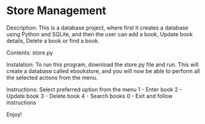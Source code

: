 # Store Management

Description:
This is a database project, where first it creates a database using Python and SQLite, and then the user can add a book, Update book details, Delete a book or find a book.  

Contents:
store.py

Instalation:
To run this program, download the store.py file and run. This will create a database called ebookstore, and you will now be able to perform all the selected actions from the menu.

Instructions:
Select preferred option from the menu
1 - Enter book
2 - Update book
3 - Delete book
4 - Search books
0 - Exit 
and follow instructions


Enjoy!
